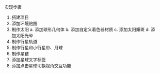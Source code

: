 
实现步骤
1. 搭建项目
2. 添加环境贴图
3. 制作太阳
  a. 添加球形几何体
  b. 添加自定义着色器材质
  c. 添加太阳耀斑
  d. 添加太阳光晕
4. 制作行星轨道
5. 制作行星和小行星带、月球
6. 制作星链
7. 添加星球文字标签
8. 添加点击星球切换视角交互功能
